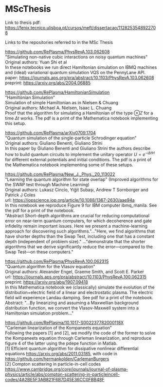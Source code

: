 # MScThesis

Link to thesis pdf: https://fenix.tecnico.ulisboa.pt/cursos/meft/dissertacao/1128253548922708

Links to the repositories referred to in the MSc Thesis

https://github.com/RePlasma/PhysRevA.103.062608 \
"Simulating non-native cubic interactions on noisy quantum machines" \
Original authors: Yuan Shi et al \
In these notebooks we run direct Hamiltonian simulation on IBMQ machines and (ideal) variational quantum simulation VQS on the PennyLane API. \
paper: https://journals.aps.org/pra/abstract/10.1103/PhysRevA.103.062608 \
preprint: https://arxiv.org/abs/2004.06885

https://github.com/RePlasma/HamiltonianSimulation \
"Hamiltonian Simulation" \
Simulation of simple Hamiltonian as in Nielsen & Chuang \
Original authors: Michael A. Nielsen, Isaac L. Chuang \
Proof that the algorithm for simulating a Hamiltonian of the type $\otimes Z$ for a time $\Delta t$ works. The pdf is a print of the Mathematica notebook implementing this setup.

https://github.com/RePlasma/arXiv0709.1704 \
"Quantum simulation of the single-particle Schrodinger equation" \
Original authors: Giuliano Benenti, Giuliano Strini \
In this paper by Giuliano Benenti and Giuliano Strini the authors describe how to build quantum circuits to implement the unitary operator $U=e^{-i \Delta t H}$ for different external potentials and initial conditions. The pdf is a print of the Mathematica notebook implementing some of these setups.

https://github.com/RePlasma/New_J._Phys._20_113022 \
"Learning the quantum algorithm for state overlap" (Improved algorithms for the SWAP test through Machine Learning) \
Original authors: Lukasz Cincio, Yiğit Subaşı, Andrew T Sornborger and Patrick J Coles \
url: https://iopscience.iop.org/article/10.1088/1367-2630/aae94a \
In this notebook we reproduce Figure 9 for IBM computer ibmq_manila. See the pdf for a print of the notebook. \
"Abstract Short-depth algorithms are crucial for reducing computational error on near-term quantum computers, for which decoherence and gate infidelity remain important issues. Here we present a machine-learning approach for discovering such algorithms."..."Here, we find algorithms that have shorter depths than the Swap Test, including one that has a constant depth (independent of problem size)." ..."demonstrate that the shorter algorithms that we derive significantly reduce the error—compared to the Swap Test—on these computers."

https://github.com/RePlasma/PhysRevA.100.062315 \
"Quantum algorithm for the Vlasov equation" \
Original authors: Alexander Engel, Graeme Smith, and Scott E. Parker \
url: https://journals.aps.org/pra/abstract/10.1103/PhysRevA.100.062315 \
preprint: https://arxiv.org/abs/1907.09418 \
In this Mathematica notebook we (classically) simulate the evolution of the distribution+electric field of a linear and electrostatic plasma. The electric field will experience Landau damping. See pdf for a print of the notebook. \
Abstract: "...By linearizing and assuming a Maxwellian background distribution function, we convert the Vlasov-Maxwell system into a Hamiltonian simulation problem..."

https://github.com/RePlasma/10.1017-S002237782000118X \
"Carleman linearization of the Kompaneets equation" \
Following the papers [1] and [2], we modify the code of the former to solve the Kompaneets equation through Carleman linearization, and reproduce figure 4 of the latter using the pdepe function in Matlab. \
[1] Efficient quantum algorithm for dissipative nonlinear differential equations https://arxiv.org/abs/2011.03185, with code in https://github.com/hermankolden/CarlemanBurgers \
[2] Compton scattering in particle-in-cell codes https://www.cambridge.org/core/journals/journal-of-plasma-physics/article/abs/compton-scattering-in-particleincell-codes/4A2BE5F3AB821F6B7D45E36CC0FBB48F
